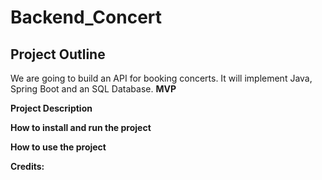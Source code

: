 # Backend_Concert
**Project Outline**
-
We are going to build an API for booking concerts. It will implement Java, Spring Boot and an SQL Database.
**MVP**

**Project Description**

**How to install and run the project**

**How to use the project**

**Credits:**